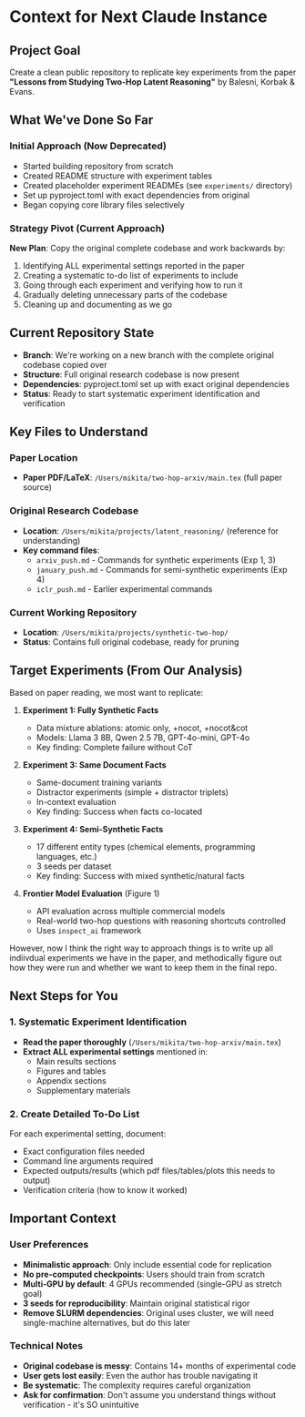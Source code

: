 # Context for Next Claude Instance

## Project Goal
Create a clean public repository to replicate key experiments from the paper **"Lessons from Studying Two-Hop Latent Reasoning"** by Balesni, Korbak & Evans.

## What We've Done So Far

### Initial Approach (Now Deprecated)
- Started building repository from scratch
- Created README structure with experiment tables
- Created placeholder experiment READMEs (see `experiments/` directory)
- Set up pyproject.toml with exact dependencies from original
- Began copying core library files selectively

### Strategy Pivot (Current Approach)
**New Plan**: Copy the original complete codebase and work backwards by:
1. Identifying ALL experimental settings reported in the paper
2. Creating a systematic to-do list of experiments to include
3. Going through each experiment and verifying how to run it
4. Gradually deleting unnecessary parts of the codebase
5. Cleaning up and documenting as we go

## Current Repository State
- **Branch**: We're working on a new branch with the complete original codebase copied over
- **Structure**: Full original research codebase is now present
- **Dependencies**: pyproject.toml set up with exact original dependencies
- **Status**: Ready to start systematic experiment identification and verification

## Key Files to Understand

### Paper Location
- **Paper PDF/LaTeX**: `/Users/mikita/two-hop-arxiv/main.tex` (full paper source)

### Original Research Codebase
- **Location**: `/Users/mikita/projects/latent_reasoning/` (reference for understanding)
- **Key command files**: 
  - `arxiv_push.md` - Commands for synthetic experiments (Exp 1, 3)
  - `january_push.md` - Commands for semi-synthetic experiments (Exp 4)
  - `iclr_push.md` - Earlier experimental commands

### Current Working Repository  
- **Location**: `/Users/mikita/projects/synthetic-two-hop/`
- **Status**: Contains full original codebase, ready for pruning

## Target Experiments (From Our Analysis)

Based on paper reading, we most want to replicate:

1. **Experiment 1: Fully Synthetic Facts**
   - Data mixture ablations: atomic only, +nocot, +nocot&cot
   - Models: Llama 3 8B, Qwen 2.5 7B, GPT-4o-mini, GPT-4o
   - Key finding: Complete failure without CoT

2. **Experiment 3: Same Document Facts** 
   - Same-document training variants
   - Distractor experiments (simple + distractor triplets)
   - In-context evaluation
   - Key finding: Success when facts co-located

3. **Experiment 4: Semi-Synthetic Facts**
   - 17 different entity types (chemical elements, programming languages, etc.)
   - 3 seeds per dataset
   - Key finding: Success with mixed synthetic/natural facts

4. **Frontier Model Evaluation** (Figure 1)
   - API evaluation across multiple commercial models
   - Real-world two-hop questions with reasoning shortcuts controlled
   - Uses `inspect_ai` framework

However, now I think the right way to approach things is to write up all indiivdual experiments we have in the paper, and methodically figure out how they were run and whether we want to keep them in the final repo.

## Next Steps for You

### 1. Systematic Experiment Identification
- **Read the paper thoroughly** (`/Users/mikita/two-hop-arxiv/main.tex`)
- **Extract ALL experimental settings** mentioned in:
  - Main results sections
  - Figures and tables  
  - Appendix sections
  - Supplementary materials

### 2. Create Detailed To-Do List
For each experimental setting, document:
- Exact configuration files needed
- Command line arguments required  
- Expected outputs/results (which pdf files/tables/plots this needs to output)
- Verification criteria (how to know it worked)

## Important Context

### User Preferences
- **Minimalistic approach**: Only include essential code for replication
- **No pre-computed checkpoints**: Users should train from scratch
- **Multi-GPU by default**: 4 GPUs recommended (single-GPU as stretch goal)
- **3 seeds for reproducibility**: Maintain original statistical rigor
- **Remove SLURM dependencies**: Original uses cluster, we will need single-machine alternatives, but do this later

### Technical Notes
- **Original codebase is messy**: Contains 14+ months of experimental code
- **User gets lost easily**: Even the author has trouble navigating it
- **Be systematic**: The complexity requires careful organization
- **Ask for confirmation**: Don't assume you understand things without verification - it's SO unintuitive
